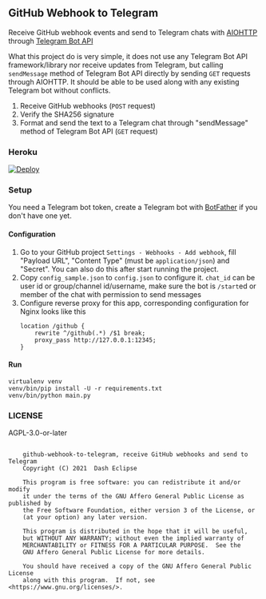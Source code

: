 ## GitHub Webhook to Telegram

Receive GitHub webhook events and send to Telegram chats
with [AIOHTTP](https://github.com/aio-libs/aiohttp)
through [Telegram Bot API](https://core.telegram.org/bots/api#sendmessage)

What this project do is very simple, it does not use any Telegram Bot API
framework/library nor receive updates from Telegram, but calling `sendMessage`
method of Telegram Bot API directly by sending `GET` requests through AIOHTTP.
It should be able to be used along with any existing Telegram bot without
conflicts.

1. Receive GitHub webhooks (`POST` request)
2. Verify the SHA256 signature
3. Format and send the text to a Telegram chat through "sendMessage" method of
   Telegram Bot API (`GET` request)

### Heroku

[![Deploy](https://www.herokucdn.com/deploy/button.svg)](https://heroku.com/deploy?template=https://github.com/dashezup/github-webhook-to-telegram)

### Setup

You need a Telegram bot token, create a Telegram bot with
[BotFather](https://t.me/BotFather) if you don't have one yet.

#### Configuration

1. Go to your GitHub project `Settings - Webhooks - Add webhook`, fill "Payload
   URL", "Content Type" (must be `application/json`) and "Secret". You can also
   do this after start running the project.
2. Copy `config_sample.json` to `config.json` to configure it. `chat_id` can be
   user id or group/channel id/username, make sure the bot is `/start`ed or
   member of the chat with permission to send messages
3. Configure reverse proxy for this app, corresponding configuration for Nginx
   looks like this
   ```
   location /github {
       rewrite ^/github(.*) /$1 break;
       proxy_pass http://127.0.0.1:12345;
   }
   ```

#### Run

```
virtualenv venv
venv/bin/pip install -U -r requirements.txt
venv/bin/python main.py
```

### LICENSE

AGPL-3.0-or-later

```

    github-webhook-to-telegram, receive GitHub webhooks and send to Telegram
    Copyright (C) 2021  Dash Eclipse

    This program is free software: you can redistribute it and/or modify
    it under the terms of the GNU Affero General Public License as published by
    the Free Software Foundation, either version 3 of the License, or
    (at your option) any later version.

    This program is distributed in the hope that it will be useful,
    but WITHOUT ANY WARRANTY; without even the implied warranty of
    MERCHANTABILITY or FITNESS FOR A PARTICULAR PURPOSE.  See the
    GNU Affero General Public License for more details.

    You should have received a copy of the GNU Affero General Public License
    along with this program.  If not, see <https://www.gnu.org/licenses/>.

```
